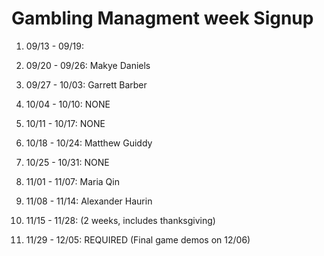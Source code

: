 # Gambling Managment week Signup

1. 09/13 - 09/19: 

2. 09/20 - 09/26: Makye Daniels

3. 09/27 - 10/03: Garrett Barber

4. 10/04 - 10/10: NONE

5. 10/11 - 10/17: NONE

6. 10/18 - 10/24: Matthew Guiddy

7. 10/25 - 10/31: NONE

8. 11/01 - 11/07: Maria Qin

9. 11/08 - 11/14: Alexander Haurin

10. 11/15 - 11/28: (2 weeks, includes thanksgiving)

11. 11/29 - 12/05: REQUIRED (Final game demos on 12/06)
